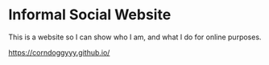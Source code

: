 # Informal Social Website
 This is a website so I can show who I am, and what I do for online purposes.

https://corndoggyyy.github.io/
